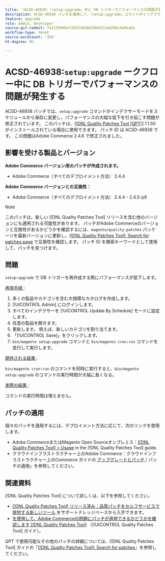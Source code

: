 ```yaml
---
title: 「ACSD-46938:「setup:upgrade」中に DB トリガーでパフォーマンスの問題が発生する
description: ACSD-46938 パッチを適用して、「setup:upgrade」コマンドがインデクサーモードをスケジュールから保存に変更し、パフォーマンスの著しい低下を引き起こすAdobe Commerceの問題を修正してください。
feature: Upgrade
role: Admin, Developer
source-git-commit: fe11599dbef283326db029b0312ad290cde0ba0a
workflow-type: tm+mt
source-wordcount: '355'
ht-degree: 0%

---
```


# ACSD-46938:`setup:upgrade` ークフロー中に DB トリガーでパフォーマンスの問題が発生する

ACSD-46938 パッチでは、`setup:upgrade` コマンドがインデクサーモードをスケジュールから保存に変更し、パフォーマンスの大幅な低下を引き起こす問題が修正されています。 このパッチは、[[!DNL Quality Patches Tool (QPT)]](https://experienceleague.adobe.com/ja/docs/commerce-knowledge-base/kb/announcements/commerce-announcements/magento-quality-patches-released-new-tool-to-self-serve-quality-patches) 1.1.50 がインストールされている場合に使用できます。 パッチ ID は ACSD-46938 です。 この問題はAdobe Commerce 2.4.6 で修正されました。

## 影響を受ける製品とバージョン

**Adobe Commerce バージョン用のパッチが作成されます。**

* Adobe Commerce（すべてのデプロイメント方法） 2.4.4

**Adobe Commerce バージョンとの互換性：**

* Adobe Commerce（すべてのデプロイメント方法） 2.4.4 - 2.4.5-p9

>[!NOTE]
>
>このパッチは、新しい [!DNL Quality Patches Tool] リリースを含む他のバージョンにも適用される可能性があります。 パッチがAdobe Commerceのバージョンと互換性があるかどうかを確認するには、`magento/quality-patches` パッケージを最新バージョンに更新し、[[!DNL Quality Patches Tool]: Search for patches page](https://experienceleague.adobe.com/tools/commerce-quality-patches/index.html?lang=ja) で互換性を確認します。 パッチ ID を検索キーワードとして使用して、パッチを見つけます。

## 問題

`setup:upgrade` で DB トリガーを再作成する際にパフォーマンスが低下します。

<u> 再現手順 </u>:

1. 多くの製品やカテゴリを含む大規模なカタログを作成します。
1. [!UICONTROL Admin] にログインします。
1. すべてのインデクサーを [!UICONTROL Update By Schedule] モードに設定します。
1. 任意の製品を開きます。
1. 更新します。 例えば、新しいカテゴリを割り当てます。
1. 「[!UICONTROL Save]」をクリックします。
1. `bin/magento setup:upgrade` コマンドと `bin/magento cron:run` コマンドを並行して実行します。

<u> 期待される結果 </u>:

`bin/magento cron:run` のコマンドを同時に実行すると、`bin/magento setup:upgrade` のコマンドの実行時間が大幅に長くなる。

<u> 実際の結果 </u>:

コマンドの実行時間は増えません。

## パッチの適用

個々のパッチを適用するには、デプロイメント方法に応じて、次のリンクを使用します。

* Adobe CommerceまたはMagento Open Sourceオンプレミス：[[!DNL Quality Patches Tool] > Usage](/help/tools/quality-patches-tool/usage.md) in the [!DNL Quality Patches Tool] guide.
* クラウドインフラストラクチャー上のAdobe Commerce：クラウドインフラストラクチャー上のCommerce ガイドの [ アップグレードとパッチ ](https://experienceleague.adobe.com/docs/commerce-cloud-service/user-guide/develop/upgrade/apply-patches.html?lang=ja)/ パッチの適用」を参照してください。

## 関連資料

[!DNL Quality Patches Tool] について詳しくは、以下を参照してください。

* [[!DNL Quality Patches Tool]  リリース済み：品質パッチをセルフサービスで提供する新しいツール ](https://experienceleague.adobe.com/ja/docs/commerce-knowledge-base/kb/announcements/commerce-announcements/magento-quality-patches-released-new-tool-to-self-serve-quality-patches) をサポートナレッジベースから入手できます。
* [ を使用して、Adobe Commerceの問題にパッチが適用できるかどうかを確認します  [!DNL Quality Patches Tool]](/help/tools/quality-patches-tool/patches-available-in-qpt/check-patch-for-magento-issue-with-magento-quality-patches.md) （[!UICONTROL Quality Patches Tool] ガイド）。


QPT で使用可能なその他のパッチの詳細については、[!DNL Quality Patches Tool] ガイドの「[[!DNL Quality Patches Tool]: Search for patches](https://experienceleague.adobe.com/tools/commerce-quality-patches/index.html?lang=ja)」を参照してください。
